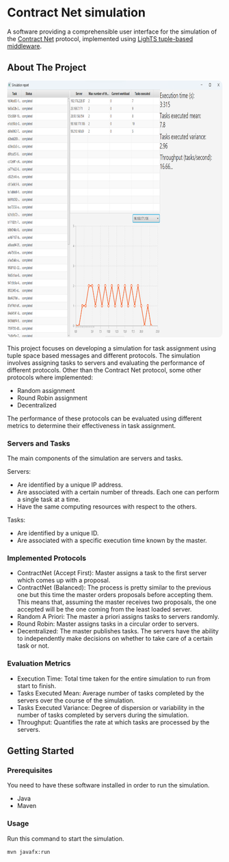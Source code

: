 # Contract Net simulation
A software providing a comprehensible user interface for the simulation of the [Contract Net](https://en.wikipedia.org/wiki/Contract_Net_Protocol) protocol, implemented using [LighTS tuple-based middleware](https://lights.sourceforge.net/).

## About The Project

<img src="images/simulation.png" height="600" style="border-radius:2%">

This project focuses on developing a simulation for task assignment using tuple space based messages and different protocols.
The simulation involves assigning tasks to servers and evaluating the performance of different protocols.
Other than the Contract Net protocol, some other protocols where implemented:

* Random assignment
* Round Robin assignment 
* Decentralized

The performance of these protocols can be evaluated using different metrics to determine their effectiveness in task assignment.
  
### Servers and Tasks

The main components of the simulation are servers and tasks.

Servers:
* Are identified by a unique IP address. 
* Are associated with a certain number of threads. Each one can perform a single task at a time.
* Have the same computing resources with respect to the others.

Tasks:
* Are identified by a unique ID.
* Are associated with a specific execution time known by the master.

### Implemented Protocols

* ContractNet (Accept First): Master assigns a task to the first server which comes up with a proposal.
* ContractNet (Balanced): The process is pretty similar to the previous one but this time the master orders proposals before accepting them. This means that, assuming the master receives two proposals, the one accepted will be the one coming from the least loaded server.
* Random A Priori: The master a priori assigns tasks to servers randomly. 
* Round Robin: Master assigns tasks in a circular order to servers.
* Decentralized: The master publishes tasks. The servers have the ability to independently make decisions on whether to take care of a certain task or not.

### Evaluation Metrics

* Execution Time: Total time taken for the entire simulation to run from start to finish.
* Tasks Executed Mean: Average number of tasks completed by the servers over the course of the simulation.
* Tasks Executed Variance: Degree of dispersion or variability in the number of tasks completed by servers during the simulation.
* Throughput: Quantifies the rate at which tasks are processed by the servers.

## Getting Started

### Prerequisites

You need to have these software installed in order to run the simulation.
* Java
* Maven

### Usage

Run this command to start the simulation.
```
mvn javafx:run
```